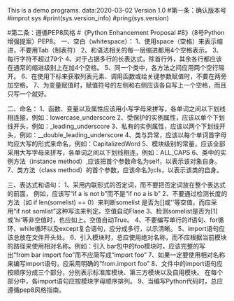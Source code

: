 This is a demo programs. data:2020-03-02
Version 1.0
#第一条：确认版本号
#improt sys
#print(sys.version_info)
#pring(sys.version)

#第二条：遵循PEP8风格
#《Python Enhancement Proposal #8》（8号Python增强提案）PEP8。
一、空白（whitespace）：
1、使用space（空格）来表示缩进，不要用Tab（制表符）
2、和语法相关的每一层缩进都用4个空格表示。
3、每行字符不超过79个
4、对于占据多行的长表达式，除首行外，其余各行都应该在通常的缩进级别上在加4个空格。
5、同一个类中，各方法之间应用两个空行隔开。
6、在使用下标来获取列表元素、调用函数或给关键参数赋值时，不要在两旁加空格。
7、为变量赋值时，赋值符号的左侧和右侧应该各自写上一个空格，而且只写一个就好。

二、命名：
1、函数、变量以及属性应该用小写字母来拼写，各单词之间以下划线相连接，例如：lowercase_underscore
2、受保护的实例属性，应该以单个下划线开头，例如：_leading_underscore
3、私有的实例属性，应该以两个下划线开头，例如：__double_leading_underscore
4、类与异常，应该以每个单词首字母均应大写的形式来命名，例如：CapitalizedWord
5、模块级别的常量，应该全部采用大写字母来拼写，各单词之间以下划线相连，例如：ALL_CAPS
6、类中的实例方法（instance method）,应该把首个参数命名为self，以表示该对象自身。
7、类方法（class method）的首个参数，应该命名为cls，以表示该类的自身。

三、表达式和语句：
1、采用内联形式的否定词，而不要把否定词放在整个表达式的前面，
   例如，应该写“if a is not b”而不是“if no a is b”
2、不要通过检测长度的方法（如 if len(somelist) == 0）来判断somelist 
   是否为[]或''等空值，而应采用“if not somlist”这种写法来判定。空值自动Flase
3、检测somelist是否为[1]或'hi'等非空值时，也应如上。空值自动True。
4、不要编写单行的if语句、for循环、while循环以及except复合语句，应分成多行，以示清晰。
5、import语句应该总放在文件开头处。
6、引入模块时，总应使用绝对名称，而不应根据当前模块的路径来使用相对名称。例如：引入
   bar包中的foo模块时，应该完整的写出“from bar import foo”而不应简写成“import foo”
7、如果一定要使用相对名称来编写import语句，应采用明确的“from.import foo”
8、文件中的import语句应按顺序分成三个部分，分别表示标准库模块、第三方模块以及自用模块。
   在每个部分中，各import语句应按模块字母顺序排列。
9、当编写Python代码时，总应遵循pep8风格指南。


